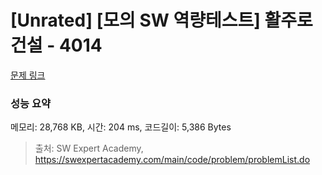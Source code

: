 # [Unrated] [모의 SW 역량테스트] 활주로 건설 - 4014 

[문제 링크](https://swexpertacademy.com/main/code/problem/problemDetail.do?contestProbId=AWIeW7FakkUDFAVH) 

### 성능 요약

메모리: 28,768 KB, 시간: 204 ms, 코드길이: 5,386 Bytes



> 출처: SW Expert Academy, https://swexpertacademy.com/main/code/problem/problemList.do
